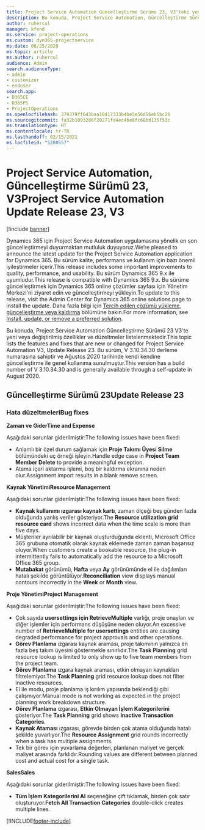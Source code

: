```yaml
---
title: Project Service Automation Güncelleştirme Sürümü 23, V3'teki yenilikler veya değişiklikler
description: Bu konuda, Project Service Automation, Güncelleştirme Sürümü 23, V3'teki özellikler ve düzeltmeler listelenir.
author: ruhercul
manager: kfend
ms.service: project-operations
ms.custom: dyn365-projectservice
ms.date: 08/25/2020
ms.topic: article
ms.author: ruhercul
audience: Admin
search.audienceType:
- admin
- customizer
- enduser
search.app:
- D365CE
- D365PS
- ProjectOperations
ms.openlocfilehash: 379379ff643baa10417333b4be5e56d56eb5bc26
ms.sourcegitcommit: fa32b1893286f20271fa4ec4be8fc68bd135f53c
ms.translationtype: HT
ms.contentlocale: tr-TR
ms.lasthandoff: 02/15/2021
ms.locfileid: "5280557"
---
```

# <a name="project-service-automation-update-release-23-v3"></a><span data-ttu-id="9109c-103">Project Service Automation, Güncelleştirme Sürümü 23, V3</span><span class="sxs-lookup"><span data-stu-id="9109c-103">Project Service Automation Update Release 23, V3</span></span>

[!include [banner](../includes/psa-now-project-operations.md)]

<span data-ttu-id="9109c-104">Dynamics 365 için Project Service Automation uygulamasına yönelik en son güncelleştirmeyi duyurmaktan mutluluk duyuyoruz.</span><span class="sxs-lookup"><span data-stu-id="9109c-104">We’re pleased to announce the latest update for the Project Service Automation application for Dynamics 365.</span></span> <span data-ttu-id="9109c-105">Bu sürüm kalite, performans ve kullanım için bazı önemli iyileştirmeler içerir.</span><span class="sxs-lookup"><span data-stu-id="9109c-105">This release includes some important improvements to quality, performance, and usability.</span></span> <span data-ttu-id="9109c-106">Bu sürüm Dynamics 365 9.x ile uyumludur.</span><span class="sxs-lookup"><span data-stu-id="9109c-106">This release is compatible with Dynamics 365 9.x.</span></span> <span data-ttu-id="9109c-107">Bu sürüme güncelleştirmek için Dynamics 365 online çözümler sayfası için Yönetim Merkezi'ni ziyaret edin ve güncelleştirmeyi yükleyin.</span><span class="sxs-lookup"><span data-stu-id="9109c-107">To update to this release, visit the Admin Center for Dynamics 365 online solutions page to install the update.</span></span> <span data-ttu-id="9109c-108">Daha fazla bilgi için [Tercih edilen çözümü yükleme, güncelleştirme veya kaldırma](https://docs.microsoft.com/power-platform/admin/install-remove-preferred-solution) bölümüne bakın.</span><span class="sxs-lookup"><span data-stu-id="9109c-108">For more information, see [Install, update, or remove a preferred solution](https://docs.microsoft.com/power-platform/admin/install-remove-preferred-solution).</span></span>

<span data-ttu-id="9109c-109">Bu konuda, Project Service Automation Güncelleştirme Sürümü 23 V3'te yeni veya değiştirilmiş özellikler ve düzeltmeler listelenmektedir.</span><span class="sxs-lookup"><span data-stu-id="9109c-109">This topic lists the features and fixes that are new or changed for Project Service Automation V3, Update Release 23.</span></span> <span data-ttu-id="9109c-110">Bu sürüm, V 3.10.34.30 derleme numarasına sahiptir ve Ağustos 2020 tarihinde kendi kendine güncelleştirme ile genel kullanıma sunulmuştur.</span><span class="sxs-lookup"><span data-stu-id="9109c-110">This version has a build number of V 3.10.34.30 and is generally available through a self-update in August 2020.</span></span>

## <a name="update-release-23"></a><span data-ttu-id="9109c-111">Güncelleştirme Sürümü 23</span><span class="sxs-lookup"><span data-stu-id="9109c-111">Update Release 23</span></span>

### <a name="bug-fixes"></a><span data-ttu-id="9109c-112">Hata düzeltmeleri</span><span class="sxs-lookup"><span data-stu-id="9109c-112">Bug fixes</span></span>

<span data-ttu-id="9109c-113">**Zaman ve Gider**</span><span class="sxs-lookup"><span data-stu-id="9109c-113">**Time and Expense**</span></span>

<span data-ttu-id="9109c-114">Aşağıdaki sorunlar giderilmiştir:</span><span class="sxs-lookup"><span data-stu-id="9109c-114">The following issues have been fixed:</span></span>
- <span data-ttu-id="9109c-115">Anlamlı bir özel durum sağlamak için **Proje Takımı Üyesi Silme** bölümündeki uç örneği işleyin.</span><span class="sxs-lookup"><span data-stu-id="9109c-115">Handle edge case in **Project Team Member Delete** to provide a meaningful exception.</span></span>
- <span data-ttu-id="9109c-116">Atama içeri aktarma işlemi, boş bir kaldırma ekranına neden olur.</span><span class="sxs-lookup"><span data-stu-id="9109c-116">Assignment import results in a blank remove screen.</span></span>

<span data-ttu-id="9109c-117">**Kaynak Yönetimi**</span><span class="sxs-lookup"><span data-stu-id="9109c-117">**Resource Management**</span></span>

<span data-ttu-id="9109c-118">Aşağıdaki sorunlar giderilmiştir:</span><span class="sxs-lookup"><span data-stu-id="9109c-118">The following issues have been fixed:</span></span>

- <span data-ttu-id="9109c-119">**Kaynak kullanımı ızgarası kaynak kartı**, zaman ölçeği beş günden fazla olduğunda yanlış veriler gösteriyor.</span><span class="sxs-lookup"><span data-stu-id="9109c-119">The **Resource utilization grid resource card** shows incorrect data when the time scale is more than five days.</span></span>
- <span data-ttu-id="9109c-120">Müşteriler ayrılabilir bir kaynak oluşturduğunda eklenti, Microsoft Office 365 grubuna otomatik olarak kaynak eklemede zaman zaman başarısız oluyor.</span><span class="sxs-lookup"><span data-stu-id="9109c-120">When customers create a bookable resource, the plug-in intermittently fails to automatically add the resource to a Microsoft Office 365 group.</span></span>
- <span data-ttu-id="9109c-121">**Mutabakat** görünümü, **Hafta** veya **Ay** görünümünde el ile dağılımları hatalı şekilde görüntülüyor.</span><span class="sxs-lookup"><span data-stu-id="9109c-121">**Reconciliation** view displays manual contours incorrectly in the **Week** or **Month** view.</span></span>

<span data-ttu-id="9109c-122">**Proje Yönetimi**</span><span class="sxs-lookup"><span data-stu-id="9109c-122">**Project Management**</span></span>

<span data-ttu-id="9109c-123">Aşağıdaki sorunlar giderilmiştir:</span><span class="sxs-lookup"><span data-stu-id="9109c-123">The following issues have been fixed:</span></span>

- <span data-ttu-id="9109c-124">Çok sayıda **usersettings için RetrieveMultiple** varlığı, proje onayları ve diğer işlemler için performans düşüşüne neden oluyor.</span><span class="sxs-lookup"><span data-stu-id="9109c-124">An excessive number of **RetrieveMultiple for usersettings** entities are causing degraded performance for project approvals and other operations.</span></span>
- <span data-ttu-id="9109c-125">**Görev Planlama** ızgarası kaynak araması, proje takımının yalnızca en fazla beş takım üyesini göstermekle sınırlıdır.</span><span class="sxs-lookup"><span data-stu-id="9109c-125">The **Task Planning** grid resource lookup is limited to only show up to five team members from the project team.</span></span> 
- <span data-ttu-id="9109c-126">**Görev Planlama** ızgara kaynak araması, etkin olmayan kaynakları filtrelemiyor.</span><span class="sxs-lookup"><span data-stu-id="9109c-126">The **Task Planning** grid resource lookup does not filter inactive resources.</span></span>
- <span data-ttu-id="9109c-127">El ile modu, proje planlama iş kırılım yapısında beklendiği gibi çalışmıyor.</span><span class="sxs-lookup"><span data-stu-id="9109c-127">Manual mode is not working as expected in the project planning work breakdown structure.</span></span>
- <span data-ttu-id="9109c-128">**Görev Planlama** ızgarası, **Etkin Olmayan İşlem Kategorilerini** gösteriyor.</span><span class="sxs-lookup"><span data-stu-id="9109c-128">The **Task Planning** grid shows **Inactive Transaction Categories**.</span></span>
- <span data-ttu-id="9109c-129">**Kaynak Ataması** ızgarası, görevde birden çok atama olduğunda hatalı şekilde yuvarlıyor.</span><span class="sxs-lookup"><span data-stu-id="9109c-129">The **Resource Assignment** grid rounds incorrectly when a task has multiple assignments.</span></span>
- <span data-ttu-id="9109c-130">Tek bir görev için yuvarlama değerleri, planlanan maliyet ve gerçek maliyet arasında farklıdır.</span><span class="sxs-lookup"><span data-stu-id="9109c-130">Rounding values are different between planned cost and actual cost for a single task.</span></span>

<span data-ttu-id="9109c-131">**Sales**</span><span class="sxs-lookup"><span data-stu-id="9109c-131">**Sales**</span></span>

<span data-ttu-id="9109c-132">Aşağıdaki sorunlar giderilmiştir:</span><span class="sxs-lookup"><span data-stu-id="9109c-132">The following issues have been fixed:</span></span>

- <span data-ttu-id="9109c-133">**Tüm İşlem Kategorilerini Al** seçeneğine çift tıklamak, birden çok satır oluşturuyor.</span><span class="sxs-lookup"><span data-stu-id="9109c-133">**Fetch All Transaction Categories** double-click creates multiple lines.</span></span>


[!INCLUDE[footer-include](../includes/footer-banner.md)]